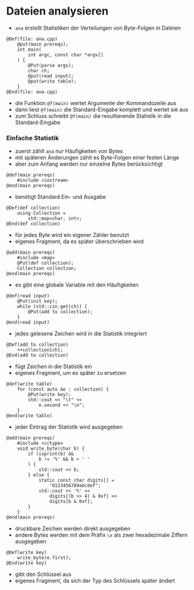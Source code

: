 # Dateien analysieren
* `ana` erstellt Statistiken der Verteilungen von Byte-Folgen in
  Dateien

```
@Def(file: ana.cpp)
	@put(main prereqs);
	int main(
		int argc, const char *argv[]
	) {
		@Put(parse args);
		char ch;
		@put(read input);
		@put(write table);
	}
@End(file: ana.cpp)
```
* die Funktion `@f(main)` wertet Argumente der Kommandozeile aus
* dann liest `@f(main)` die Standard-Eingabe komplett und wertet sie aus
* zum Schluss schreibt `@f(main)` die resultierende Statistik in die
  Standard-Eingabe

### Einfache Statistik
* zuerst zählt `ana` nur Häufigkeiten von Bytes
* mit späteren Änderungen zählt es Byte-Folgen einer festen Länge
* aber zum Anfang werden nur einzelne Bytes berücksichtigt

```
@def(main prereqs)
	#include <iostream>
@end(main prereqs)
```
* benötigt Standard Ein- und Ausgabe

```
@Def(def collection)
	using Collection =
		std::map<char, int>;
@End(def collection)
```
* für jedes Byte wird ein eigener Zähler benutzt
* eigenes Fragment, da es später überschrieben wird

```
@add(main prereqs)
	#include <map>
	@Put(def collection);
	Collection collection;
@end(main prereqs)
```
* es gibt eine globale Variable mit den Häufigkeiten

```
@def(read input)
	@Put(init key);
	while (std::cin.get(ch)) {
		@Put(add to collection);
	}
@end(read input)
```
* jedes gelesene Zeichen wird in die Statistik integriert

```
@Def(add to collection)
	++collection[ch];
@End(add to collection)
```
* fügt Zeichen in die Statistik ein
* eigenes Fragment, um es später zu ersetzen


```
@def(write table)
	for (const auto &e : collection) {
		@Put(write key);
		std::cout << "\t" <<
			e.second << "\n";
	}
@end(write table)
```
* jeder Eintrag der Statistik wird ausgegeben

```
@add(main prereqs)
	#include <cctype>
	void write_byte(char b) {
		if (isprint(b) &&
			b != '%' && b > ' '
		) {
			std::cout << b;
		} else {
			static const char digits[] =
				"0123456789abcdef";
			std::cout << '%' <<
				digits[(b >> 4) & 0xf] <<
				digits[b & 0xf];
		}
	}
@end(main prereqs)
```
* druckbare Zeichen werden direkt ausgegeben
* andere Bytes werden mit dem Präfix `\x` als zwei hexadezimale Ziffern
  ausgegeben

```
@Def(write key)
	write_byte(e.first);
@End(write key)
```
* gibt den Schlüssel aus
* eigenes Fragment, da sich der Typ des Schlüssels später ändert

